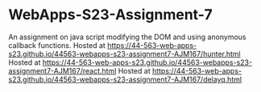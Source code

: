 # WebApps-S23-Assignment-7
An assignment on java script modifying the DOM and using anonymous callback functions.
Hosted at  https://44-563-web-apps-s23.github.io/44563-webapps-s23-assignment7-AJM167/hunter.html
Hosted at  https://44-563-web-apps-s23.github.io/44563-webapps-s23-assignment7-AJM167/react.html
Hosted at  https://44-563-web-apps-s23.github.io/44563-webapps-s23-assignment7-AJM167/delayq.html